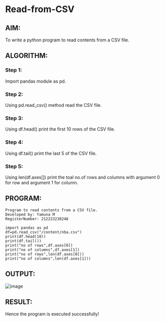 # Read-from-CSV

## AIM:
To write a python program to read contents from a CSV file.
## ALGORITHM:
### Step 1:
Import pandas module as pd.
### Step 2:
Using pd.read_csv() method read the CSV file.
### Step 3:
Using df.head() print the first 10 rows of the CSV file.
### Step 4:
Using df.tail() print the last 5 of the CSV file.
### Step 5:
Using len(df.axes[]) print the toal no.of rows and columns with argument 0 for row and argument 1 for column.
## PROGRAM:
```
Program to read contents from a CSV file.
Developed by: Yamuna M
RegisterNumber: 212223230248

import pandas as pd
df=pd.read_csv("/content/nba.csv")
print(df.head(10))
print(df.tail())
print("no of rows",df.axes[0])
print("no of columns",df.axes[1])
print("no of rows",len(df.axes[0]))
print("no of columns",len(df.axes[1]))

```
## OUTPUT:

![image](https://github.com/yamunadass/Read-from-CSV/assets/138971172/e309aac6-2f08-49c6-8500-ee932be3cee0)

## RESULT:
Hence the program is executed successfully!
